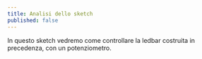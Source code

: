 ```yaml
---
title: Analisi dello sketch
published: false
---
```


In questo sketch vedremo come controllare la ledbar costruita in precedenza, con un potenziometro.

